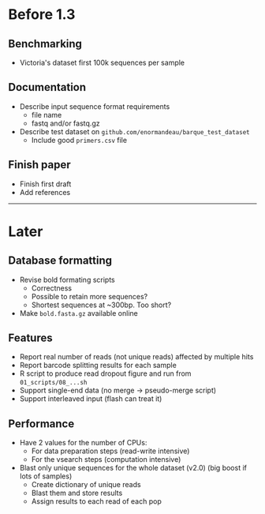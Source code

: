 # Before 1.3

## Benchmarking
- Victoria's dataset first 100k sequences per sample

## Documentation
- Describe input sequence format requirements
  - file name
  - fastq and/or fastq.gz
- Describe test dataset on `github.com/enormandeau/barque_test_dataset`
  - Include good `primers.csv` file

## Finish paper
- Finish first draft
- Add references

-----------------------------------------------------------------------------

# Later

## Database formatting
- Revise bold formating scripts
  - Correctness
  - Possible to retain more sequences?
  - Shortest sequences at ~300bp. Too short?
- Make `bold.fasta.gz` available online

## Features
- Report real number of reads (not unique reads) affected by multiple hits
- Report barcode splitting results for each sample
- R script to produce read dropout figure and run from `01_scripts/08_...sh`
- Support single-end data (no merge -> pseudo-merge script)
- Support interleaved input (flash can treat it)

## Performance
- Have 2 values for the number of CPUs:
  - For data preparation steps (read-write intensive)
  - For the vsearch steps (computation intensive)
- Blast only unique sequences for the whole dataset (v2.0)
  (big boost if lots of samples)
  - Create dictionary of unique reads
  - Blast them and store results
  - Assign results to each read of each pop
